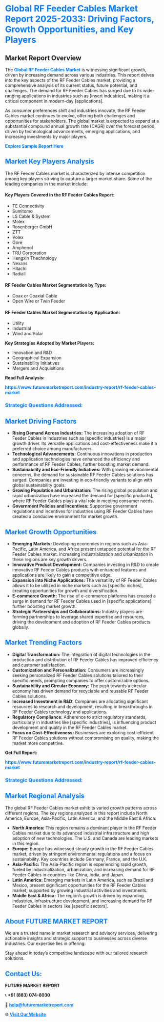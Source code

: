 <h1 style="color: #007BFF;">Global RF Feeder Cables Market Report 2025-2033: Driving Factors, Growth Opportunities, and Key Players</h1>

<section id="overview">
<h2>Market Report Overview</h2>
<p>The <a href="https://www.futuremarketreport.com/industry-report/rf-feeder-cables-market" style="color: #007BFF; text-decoration: none;"><strong>Global RF Feeder Cables Market</strong></a> is witnessing significant growth, driven by increasing demand across various industries. This report delves into the key aspects of the RF Feeder Cables market, providing a comprehensive analysis of its current status, future potential, and challenges. The demand for RF Feeder Cables has surged due to its wide-ranging applications in industries such as [insert industries], making it a critical component in modern-day [applications].</p>
<p>As consumer preferences shift and industries innovate, the RF Feeder Cables market continues to evolve, offering both challenges and opportunities for stakeholders. The global market is expected to expand at a substantial compound annual growth rate (CAGR) over the forecast period, driven by technological advancements, emerging applications, and increasing investments by major players.</p>
</section>

<section id="overview">
<p><a href="https://www.futuremarketreport.com/request-sample/reportId=82558" style="color: #007BFF; text-decoration: none;"><strong>Explore Sample Report Here</strong></a></p>
</section>

<section id="key-players">
<h2 style="color: #007BFF;">Market Key Players Analysis</h2>
<p>The RF Feeder Cables market is characterized by intense competition among key players striving to capture a larger market share. Some of the leading companies in the market include:</p>
<h4>Key Players Covered in the RF Feeder Cables Report:</h4>
<ul><li>TE Connectivity</li><li>Sumitomo</li><li>LS Cable &amp; System</li><li>Molex</li><li>Rosenberger GmbH</li><li>ZTT</li><li>Volex</li><li>Gore</li><li>Amphenol</li><li>TRU Corporation</li><li>Hengxin Thechnology</li><li>Nexans</li><li>Hitachi</li><li>Radiall</li></ul>
<h4>RF Feeder Cables Market Segmentation by Type:</h4>
<ul><li>Coax or Coaxial Cable</li><li>Open Wire or Twin Feeder</li></ul>

<h4>RF Feeder Cables Market Segmentation by Application:</h4>
<ul><li>Utility</li><li>Industrial</li><li>Wind and Solar</li></ul>
<p><strong>Key Strategies Adopted by Market Players:</strong></p>
<ul>
<li>Innovation and R&D</li>
<li>Geographical Expansion</li>
<li>Sustainability Initiatives</li>
<li>Mergers and Acquisitions</li>
</ul>
</section>

<section>
<p><strong>Read Full Analysis: </strong></p><a href="https://www.futuremarketreport.com/industry-report/rf-feeder-cables-market" style="color: #007BFF; text-decoration: none;"><strong>https://www.futuremarketreport.com/industry-report/rf-feeder-cables-market</strong></a>
<h3 style="color: #007BFF;">Strategic Questions Addressed:</h3>
</section>

<section id="driving-factors">
<h2 style="color: #007BFF;">Market Driving Factors</h2>
<ul>
<li><strong>Rising Demand Across Industries:</strong> The increasing adoption of RF Feeder Cables in industries such as [specific industries] is a major growth driver. Its versatile applications and cost-effectiveness make it a preferred choice among manufacturers.</li>
<li><strong>Technological Advancements:</strong> Continuous innovations in production and application technologies have enhanced the efficiency and performance of RF Feeder Cables, further boosting market demand.</li>
<li><strong>Sustainability and Eco-Friendly Initiatives:</strong> With growing environmental concerns, the demand for sustainable RF Feeder Cables solutions has surged. Companies are investing in eco-friendly variants to align with global sustainability goals.</li>
<li><strong>Growing Population and Urbanization:</strong> The rising global population and rapid urbanization have increased the demand for [specific products], where RF Feeder Cables plays a vital role in meeting consumer needs.</li>
<li><strong>Government Policies and Incentives:</strong> Supportive government regulations and incentives for industries using RF Feeder Cables have created a conducive environment for market growth.</li>
</ul>
</section>

<section id="growth-opportunities">
<h2 style="color: #007BFF;">Market Growth Opportunities</h2>
<ul>
<li><strong>Emerging Markets:</strong> Developing economies in regions such as Asia-Pacific, Latin America, and Africa present untapped potential for the RF Feeder Cables market. Increasing industrialization and urbanization in these regions are key growth drivers.</li>
<li><strong>Innovative Product Development:</strong> Companies investing in R&D to create innovative RF Feeder Cables products with enhanced features and applications are likely to gain a competitive edge.</li>
<li><strong>Expansion into Niche Applications:</strong> The versatility of RF Feeder Cables allows it to be utilized in niche markets such as [specific niches], creating opportunities for growth and diversification.</li>
<li><strong>E-commerce Growth:</strong> The rise of e-commerce platforms has created a surge in demand for RF Feeder Cables used in [specific applications], further boosting market growth.</li>
<li><strong>Strategic Partnerships and Collaborations:</strong> Industry players are forming partnerships to leverage shared expertise and resources, driving the development and adoption of RF Feeder Cables products globally.</li>
</ul>
</section>

<section id="trending-factors">
<h2 style="color: #007BFF;">Market Trending Factors</h2>
<ul>
<li><strong>Digital Transformation:</strong> The integration of digital technologies in the production and distribution of RF Feeder Cables has improved efficiency and customer satisfaction.</li>
<li><strong>Customization and Personalization:</strong> Consumers are increasingly seeking personalized RF Feeder Cables solutions tailored to their specific needs, prompting companies to offer customizable options.</li>
<li><strong>Sustainability and Circular Economy:</strong> The push towards a circular economy has driven demand for recyclable and reusable RF Feeder Cables solutions.</li>
<li><strong>Increased Investment in R&D:</strong> Companies are allocating significant resources to research and development, resulting in breakthroughs in RF Feeder Cables technology and applications.</li>
<li><strong>Regulatory Compliance:</strong> Adherence to strict regulatory standards, particularly in industries like [specific industries], is influencing product development and quality in the RF Feeder Cables market.</li>
<li><strong>Focus on Cost-Effectiveness:</strong> Businesses are exploring cost-efficient RF Feeder Cables solutions without compromising on quality, making the market more competitive.</li>
</ul>
</section>

<section>
<p><strong>Get Full Report: </strong></p><a href="https://www.futuremarketreport.com/industry-report/rf-feeder-cables-market" style="color: #007BFF; text-decoration: none;"><strong>https://www.futuremarketreport.com/industry-report/rf-feeder-cables-market</strong></a>
<h3 style="color: #007BFF;">Strategic Questions Addressed:</h3>
</section>


<section id="regional-analysis">
<h2 style="color: #007BFF;">Market Regional Analysis</h2>
<p>The global RF Feeder Cables market exhibits varied growth patterns across different regions. The key regions analyzed in this report include North America, Europe, Asia-Pacific, Latin America, and the Middle East & Africa:</p>
<ul>
<li><strong>North America:</strong> This region remains a dominant player in the RF Feeder Cables market due to its advanced industrial infrastructure and high adoption of new technologies. The U.S. and Canada are leading markets in this region.</li>
<li><strong>Europe:</strong> Europe has witnessed steady growth in the RF Feeder Cables market, driven by stringent environmental regulations and a focus on sustainability. Key countries include Germany, France, and the U.K.</li>
<li><strong>Asia-Pacific:</strong> The Asia-Pacific region is experiencing rapid growth, fueled by industrialization, urbanization, and increasing demand for RF Feeder Cables in countries like China, India, and Japan.</li>
<li><strong>Latin America:</strong> Emerging markets in Latin America, such as Brazil and Mexico, present significant opportunities for the RF Feeder Cables market, supported by growing industrial activities and investments.</li>
<li><strong>Middle East & Africa:</strong> The region’s growth is driven by expanding industries, infrastructure development, and increasing demand for RF Feeder Cables in sectors like [specific sectors].</li>
</ul>
</section>

<footer>
<h2 style="color: #007BFF;">About FUTURE MARKET REPORT</h2>
<p>We are a trusted name in market research and advisory services, delivering actionable insights and strategic support to businesses across diverse industries. Our expertise lies in offering:</p>

<p>Stay ahead in today’s competitive landscape with our tailored research solutions.</p>

<h2 style="color: #007BFF;">Contact Us:</h2>
<p><strong>FUTURE MARKET REPORT</strong></p>
<p>📞 <strong>+91 (883) 074-8030</strong></p>
<p>📧 <strong><a href="mailto:help@futuremarketreport.com" style="color: #007BFF;">help@futuremarketreport.com</a></strong></p>
<p>🌐 <strong><a href="https://www.futuremarketreport.com/" style="color: #007BFF;">Visit Our Website</a></strong></p>
</footer>